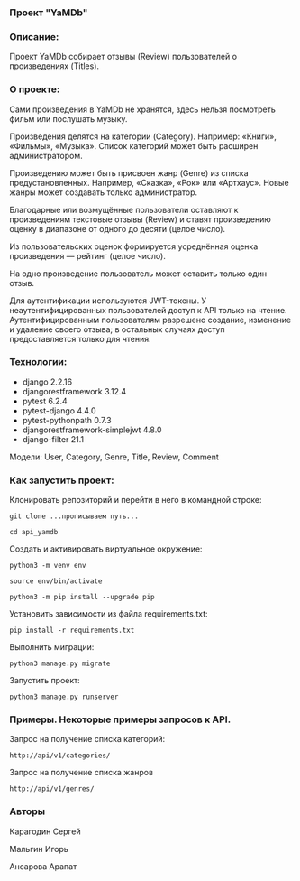 ### Проект "YaMDb"

### Описание:
Проект YaMDb собирает отзывы (Review) пользователей о произведениях (Titles). 

### О проекте:
Сами произведения в YaMDb не хранятся, 
здесь нельзя посмотреть фильм или послушать музыку.

Произведения делятся на категории (Category). 
Например: «Книги», «Фильмы», «Музыка». 
Список категорий  может быть расширен администратором.

Произведению может быть присвоен жанр (Genre) из списка предустановленных. 
Например, «Сказка», «Рок» или «Артхаус». 
Новые жанры может создавать только администратор.

Благодарные или возмущённые пользователи оставляют 
к произведениям текстовые отзывы (Review) и 
ставят произведению оценку в диапазоне 
от одного до десяти (целое число).

Из пользовательских оценок формируется усреднённая оценка произведения 
— рейтинг (целое число). 

На одно произведение пользователь может оставить только один отзыв.

Для аутентификации используются JWT-токены.
У неаутентифицированных пользователей доступ к API только на чтение. 
Аутентифицированным пользователям разрешено создание, изменение и удаление своего отзыва; 
в остальных случаях доступ предоставляется только для чтения.

### Технологии:
- django 2.2.16
- djangorestframework 3.12.4
- pytest 6.2.4
- pytest-django 4.4.0
- pytest-pythonpath 0.7.3
- djangorestframework-simplejwt 4.8.0
- django-filter 21.1

Модели: User, Category, Genre, Title, Review, Comment

### Как запустить проект:
Клонировать репозиторий и перейти в него в командной строке:

```
git clone ...прописываем путь...
```

```
cd api_yamdb
```

Cоздать и активировать виртуальное окружение:

```
python3 -m venv env
```

```
source env/bin/activate
```

```
python3 -m pip install --upgrade pip
```

Установить зависимости из файла requirements.txt:

```
pip install -r requirements.txt
```

Выполнить миграции:

```
python3 manage.py migrate
```

Запустить проект:

```
python3 manage.py runserver
```


### Примеры. Некоторые примеры запросов к API.

Запрос на получение списка категорий:

```
http://api/v1/categories/
```

Запрос на получение списка жанров
```
http://api/v1/genres/
```

### Авторы

Карагодин Сергей

Мальгин Игорь

Ансарова Арапат
